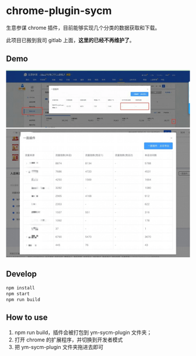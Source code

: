 # chrome-plugin-sycm

生意参谋 chrome 插件，目前能够实现几个分类的数据获取和下载。

此项目已搬到我司 gitlab 上面，**这里的已经不再维护了**。

## Demo

![demo1](./images/demo1.png)
![demo2](./images/demo2.png)

## Develop

```
npm install
npm start
npm run build
```

## How to use

1. npm run build，插件会被打包到 ym-sycm-plugin 文件夹；
2. 打开 chrome 的扩展程序，并切换到开发者模式
3. 把 ym-sycm-plugin 文件夹拖进去即可

